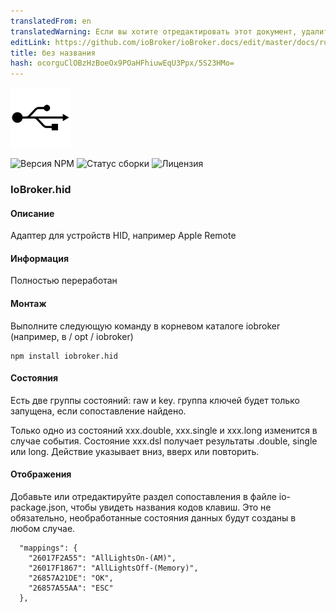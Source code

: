 ```yaml
---
translatedFrom: en
translatedWarning: Если вы хотите отредактировать этот документ, удалите поле «translationFrom», в противном случае этот документ будет снова автоматически переведен
editLink: https://github.com/ioBroker/ioBroker.docs/edit/master/docs/ru/adapterref/iobroker.hid/README.md
title: без названия
hash: ocorguClOBzHzBoeOx9POaHFhiuwEqU3Ppx/5S23HMo=
---
```

![логотип](../../../en/adapterref/iobroker.hid/admin/hid.png)

![Версия NPM](http://img.shields.io/npm/v/iobroker.hid.svg)
![Статус сборки](https://ci.appveyor.com/api/projects/status/9w4enhutav1e2leu?svg=true)
![Лицензия](https://img.shields.io/badge/license-MIT-blue.svg?style=flat)

### IoBroker.hid
#### Описание
Адаптер для устройств HID, например Apple Remote

#### Информация
Полностью переработан

#### Монтаж
Выполните следующую команду в корневом каталоге iobroker (например, в / opt / iobroker)

```
npm install iobroker.hid
```

#### Состояния
Есть две группы состояний: raw и key. группа ключей будет только запущена, если сопоставление найдено.

Только одно из состояний xxx.double, xxx.single и xxx.long изменится в случае события.
Состояние xxx.dsl получает результаты .double, single или long.
Действие указывает вниз, вверх или повторить.

#### Отображения
Добавьте или отредактируйте раздел сопоставления в файле io-package.json, чтобы увидеть названия кодов клавиш.
Это не обязательно, необработанные состояния данных будут созданы в любом случае.

```
  "mappings": {
    "26017F2A55": "AllLightsOn-(AM)",
    "26017F1867": "AllLightsOff-(Memory)",
    "26857A21DE": "OK",
    "26857A55AA": "ESC"
  },
```

<!--

#### Требования
Модуль node-hid не работает в Windows 10, пока вы не внесете небольшое изменение в проект node-hid.
После установки iobroker.hid отредактируйте:

```
<path to iobroker>/node_modules/iobroker.hid/node_modules/node-hid/hidapi/windows/hid.c
```

Найти:

```
open_device
```

Измените 2-й и 3-й параметр вызова функции «CreateFileA»:

```
static HANDLE open_device(const char *path, BOOL enumerate)
{
    ...

	handle = CreateFileA(path,
		//desired_access,                    // original line
		GENERIC_WRITE | GENERIC_READ,        // replaced line
		//share_mode,                        // original line
		FILE_SHARE_READ | FILE_SHARE_WRITE,  // replaced line
		NULL,
		OPEN_EXISTING,
		FILE_FLAG_OVERLAPPED,/*FILE_ATTRIBUTE_NORMAL,*/
		0);

	...
}
```

Чтобы перестроить модуль node-hid, перейдите в каталог:

```
cd <path to iobroker>/node_modules/iobroker.hid/node_modules/node-hid
```

выполнить:

```
npm install --build-from-source
```

Перезапустите модуль iobroker.hid ...
->